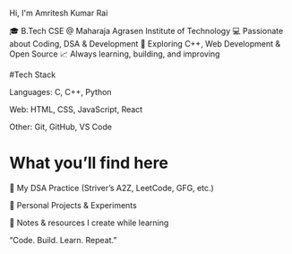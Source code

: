 Hi, I'm Amritesh Kumar Rai

🎓 B.Tech CSE @ Maharaja Agrasen Institute of Technology
💻 Passionate about Coding, DSA & Development
🚀 Exploring C++, Web Development & Open Source
📈 Always learning, building, and improving

#Tech Stack

Languages: C, C++, Python

Web: HTML, CSS, JavaScript, React

Other: Git, GitHub, VS Code

# What you’ll find here

🔹 My DSA Practice (Striver’s A2Z, LeetCode, GFG, etc.)

🔹 Personal Projects & Experiments

🔹 Notes & resources I create while learning

“Code. Build. Learn. Repeat.”


<!---
CodeVoyager3/CodeVoyager3 is a ✨ special ✨ repository because its `README.md` (this file) appears on your GitHub profile.
You can click the Preview link to take a look at your changes.
--->
